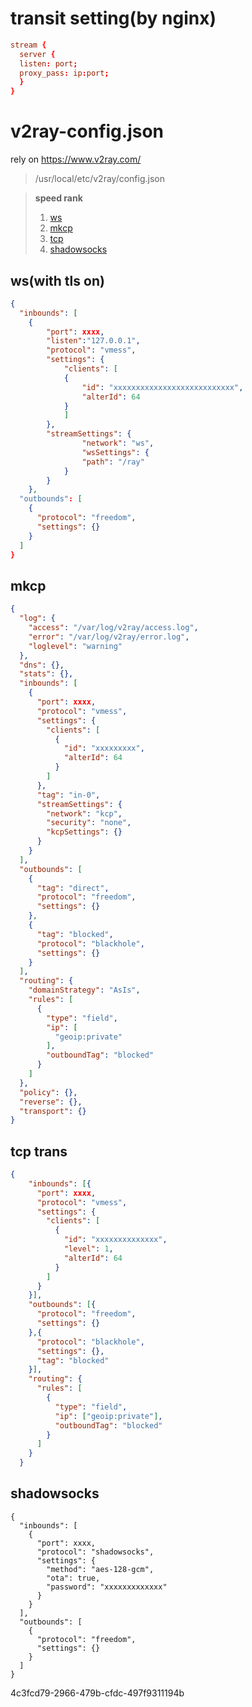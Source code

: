 # transit setting(by nginx)
```conf
stream {
  server {
  listen: port;
  proxy_pass: ip:port;
  }
}
```

# v2ray-config.json

rely on https://www.v2ray.com/  
> /usr/local/etc/v2ray/config.json  

> **speed rank**
> 1. [ws](https://github.com/pphui8/v2ray-config.json/blob/main/README.md/#ws)
> 2. [mkcp](https://github.com/pphui8/v2ray-config.json/blob/main/README.md/#mkcp)
> 3. [tcp](https://github.com/pphui8/v2ray-config.json/blob/main/README.md/#tcp)
> 4. [shadowsocks](https://github.com/pphui8/v2ray-config.json/blob/main/README.md/#shadowsocks)

## ws(with tls on)
```json
{
  "inbounds": [
    {
        "port": xxxx,
        "listen":"127.0.0.1",
        "protocol": "vmess",
        "settings": {
            "clients": [
            {
                "id": "xxxxxxxxxxxxxxxxxxxxxxxxxxx",
                "alterId": 64
            }
            ]
        },
        "streamSettings": {
                "network": "ws",
                "wsSettings": {
                "path": "/ray"
            }
        }
    },
  "outbounds": [
    {
      "protocol": "freedom",
      "settings": {}
    }
  ]
}
```

## mkcp  
```json
{
  "log": {
    "access": "/var/log/v2ray/access.log",
    "error": "/var/log/v2ray/error.log",
    "loglevel": "warning"
  },
  "dns": {},
  "stats": {},
  "inbounds": [
    {
      "port": xxxx,
      "protocol": "vmess",
      "settings": {
        "clients": [
          {
            "id": "xxxxxxxxx",
            "alterId": 64
          }
        ]
      },
      "tag": "in-0",
      "streamSettings": {
        "network": "kcp",
        "security": "none",
        "kcpSettings": {}
      }
    }
  ],
  "outbounds": [
    {
      "tag": "direct",
      "protocol": "freedom",
      "settings": {}
    },
    {
      "tag": "blocked",
      "protocol": "blackhole",
      "settings": {}
    }
  ],
  "routing": {
    "domainStrategy": "AsIs",
    "rules": [
      {
        "type": "field",
        "ip": [
          "geoip:private"
        ],
        "outboundTag": "blocked"
      }
    ]
  },
  "policy": {},
  "reverse": {},
  "transport": {}
}
```

## tcp trans
```json
{
    "inbounds": [{
      "port": xxxx,
      "protocol": "vmess",
      "settings": {
        "clients": [
          {
            "id": "xxxxxxxxxxxxxx",
            "level": 1,
            "alterId": 64
          }
        ]
      }
    }],
    "outbounds": [{
      "protocol": "freedom",
      "settings": {}
    },{
      "protocol": "blackhole",
      "settings": {},
      "tag": "blocked"
    }],
    "routing": {
      "rules": [
        {
          "type": "field",
          "ip": ["geoip:private"],
          "outboundTag": "blocked"
        }
      ]
    }
  }
```

## shadowsocks
```shadowsocks
{
  "inbounds": [
    {
      "port": xxxx,
      "protocol": "shadowsocks",
      "settings": {
        "method": "aes-128-gcm",
        "ota": true,
        "password": "xxxxxxxxxxxxx"
      }
    }
  ],
  "outbounds": [
    {
      "protocol": "freedom",  
      "settings": {}
    }
  ]
}
```
4c3fcd79-2966-479b-cfdc-497f9311194b
